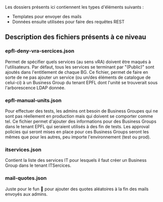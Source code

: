 Les dossiers présents ici contiennent les types d'éléments suivants :
- Templates pour envoyer des mails
- Données ensuite utilisées pour faire des requêtes REST

## Description des fichiers présents à ce niveau


### epfl-deny-vra-sercices.json
Permet de spécifier quels services (au sens vRA) doivent être maqués à l'utilisateurs. 
Par défaut, tous les services se terminant par "(Public)" sont ajoutés dans l'entitlement de chaque BG.
Ce fichier, permet de faire en sorte de ne pas ajouter un service (ou un/des éléments de catalogue de celui-ci) à un Business Group du tenant EPFL dont l'unité se trouverait sous l'arborescence LDAP donnée.

### epfl-manual-units.json
Pour effectuer des tests, les admins ont besoin de Business Groupes qui ne sont pas réellement en production mais qui doivent se comporter comme tel.
Ce fichier permet d'ajouter des informations pour des Business Groups dans le tenant EPFL qui seraient utilisés à des fin de tests.
Les approval policies qui seront mises en place pour ces Business Groups seront les mêmes que pour les autres, peu importe l'environnement (test ou prod).

### itservices.json
Contient la liste des services IT pour lesquels il faut créer un Business Group dans le tenant ITSercices.

### mail-quotes.json
Juste pour le fun :rofl: pour ajouter des quotes aléatoires à la fin des mails envoyés aux admins.